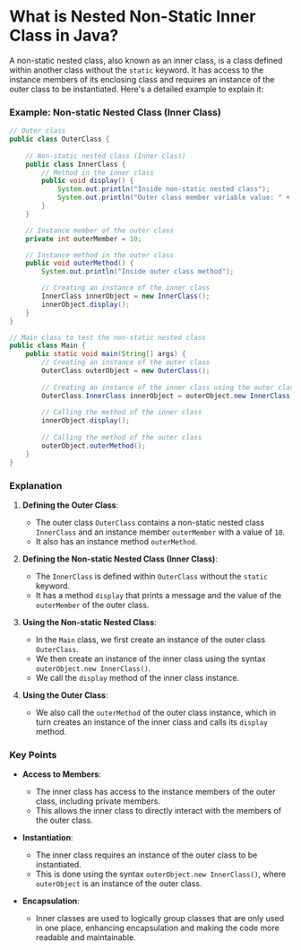 # What is Nested Non-Static Inner Class in Java?

A non-static nested class, also known as an inner class, is a class defined within another class without the `static` keyword. It has access to the instance members of its enclosing class and requires an instance of the outer class to be instantiated. Here's a detailed example to explain it:

### Example: Non-static Nested Class (Inner Class)

```java
// Outer class
public class OuterClass {
    
    // Non-static nested class (Inner class)
    public class InnerClass {
        // Method in the inner class
        public void display() {
            System.out.println("Inside non-static nested class");
            System.out.println("Outer class member variable value: " + outerMember);
        }
    }

    // Instance member of the outer class
    private int outerMember = 10;

    // Instance method in the outer class
    public void outerMethod() {
        System.out.println("Inside outer class method");

        // Creating an instance of the inner class
        InnerClass innerObject = new InnerClass();
        innerObject.display();
    }
}

// Main class to test the non-static nested class
public class Main {
    public static void main(String[] args) {
        // Creating an instance of the outer class
        OuterClass outerObject = new OuterClass();
        
        // Creating an instance of the inner class using the outer class instance
        OuterClass.InnerClass innerObject = outerObject.new InnerClass();
        
        // Calling the method of the inner class
        innerObject.display();
        
        // Calling the method of the outer class
        outerObject.outerMethod();
    }
}
```

### Explanation

1. **Defining the Outer Class**:
    - The outer class `OuterClass` contains a non-static nested class `InnerClass` and an instance member `outerMember` with a value of `10`.
    - It also has an instance method `outerMethod`.

2. **Defining the Non-static Nested Class (Inner Class)**:
    - The `InnerClass` is defined within `OuterClass` without the `static` keyword.
    - It has a method `display` that prints a message and the value of the `outerMember` of the outer class.

3. **Using the Non-static Nested Class**:
    - In the `Main` class, we first create an instance of the outer class `OuterClass`.
    - We then create an instance of the inner class using the syntax `outerObject.new InnerClass()`.
    - We call the `display` method of the inner class instance.

4. **Using the Outer Class**:
    - We also call the `outerMethod` of the outer class instance, which in turn creates an instance of the inner class and calls its `display` method.

### Key Points

- **Access to Members**:
  - The inner class has access to the instance members of the outer class, including private members.
  - This allows the inner class to directly interact with the members of the outer class.

- **Instantiation**:
  - The inner class requires an instance of the outer class to be instantiated.
  - This is done using the syntax `outerObject.new InnerClass()`, where `outerObject` is an instance of the outer class.

- **Encapsulation**:
  - Inner classes are used to logically group classes that are only used in one place, enhancing encapsulation and making the code more readable and maintainable.
